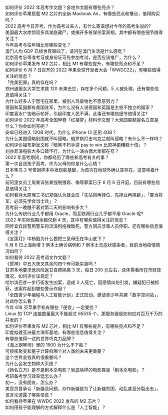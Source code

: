 如何评价 2022 年高考作文题？各地作文题有哪些亮点？  
如何评价苹果搭载 M2 芯片的全新 Macbook Air，有哪些亮点和槽点，值得购买吗？  
2022 高考今日开考，作为高考过来人，有什么寄语想对今年的高考生说的?  
美国最大水库惊现多具湖底藏尸，或揭开多桩谋杀案真相，其中都有哪些细节值得关注？  
今年高考与往年相比有哪些变化？  
澳门人均 GDP 已经世界第四了，请问在澳门生活是什么感觉？  
北京高考忘带准考证或身份证可先参加考试，是否应该推广，为什么？  
如何评价苹果发布 M2 芯片，相比 M1 有哪些提升，有哪些亮点和不足？  
如何评价 6 月 7 日召开的 2022 苹果全球开发者大会「WWDC22」，有哪些值得关注的信息？  
「完美犯罪」真的存在吗？  
郑州通报女大学生求救 120 未果去世，存在多个问题，5 人被处理，还有哪些信息值得关注？  
为什么好多人宁愿宅在家里，被别人骂废物也不愿意努力？  
德国和英国都有美国驻军，为什么没有人说德国和英国是主权不独立的国家？  
印度香水广告暗示轮奸，引起印度人民不满，此事还有哪些细节值得关注?  
如何评价 2022 年高考全国甲卷「红楼梦」材料作文题？大观园匾额提名立意是什么？你会如何写呢？  
安卓已经进入 12GB 时代，为什么 iPhone 13 还用 4GB？  
为什么美国侵略别国就不叫侵略，俄罗斯打击乌克兰就叫侵略？有什么不一样吗？  
如何评价福布斯发文称「暗黑不朽手游 pay to win 比原神更糟糕十倍」？  
刘亦菲演电影大多口碑不行，为什么一演古偶大家都在夸？  
2022 年高考期间，你都经历了哪些和高考有关的事？  
第一次目送孩子高考，作为父母的你是什么心情？  
日本隼鸟 2 号带回样本中发现氨基酸，为首次在地球外确认其存在，这意味着什么？  
前阿里女员工周某诉张某强制猥亵、侮辱罪案已于 6 月 6 日开庭，目前有哪些信息值得关注？  
如何看待太原理工书记郑强认为就业应「先站岗再择位、先择业再择薪」，「要当将军，必须先学会当士兵」？  
高考前一晚睡不着对第二天的影响有多大？  
为什么传统行业几乎都用 Oracle，而互联网行业几乎都不用 Oracle 呢?  
2022 年实际假期余额仅剩 4 天，其中有哪些值得关注的信息？  
网传宜宾民警用警车将流浪狗拖拽致死，警方回应涉事人员停职。还有哪些信息值得关注？  
《宝莲灯》中杨戬为什么要把三圣母压在华山底下？  
6 月 6 日上海新增 3 例本土确诊病例和 7 例本土无症状感染者，目前当地疫情情况如何？  
如何看待 2022 高考语文作文题？  
《原神》中五大夜叉其余的四个有可能实装吗？  
甘肃多地要求低风险返甘自费隔离 3 天，每日 200 元左右，具体需看所在市财政情况，如何评价该规定？  
哈尔滨巴彦一步行街发生凶案，造成 3 人死亡，因感情纠纷引发，嫌疑犯已被抓获，该案件起到哪些警示作用？  
「全国青少年编程与人工智能计划」正式启动，邀请青少年共建「数字空间站」，对此你怎么看？  
今年 618 买苹果手机有哪些「便宜」一定要捡？  
Linux 的 TCP 连接数量最大不能超过 65535 个，那服务器是如何应对百万千万的并发的？  
如何评价苹果发布 M2 芯片，相比 M1 有哪些提升，有哪些亮点和不足？  
印度拟建亚洲最大海军基地，有哪些信息值得关注？  
有哪些值得一试的世界巧克力品牌？  
《海上钢琴师》里的 1900 为什么不下船？  
可控核聚变和量子计算机哪个对人类的未来更重要？  
这个世界金钱真的很重要吗？  
为什么会发生物种大灭绝？  
《扬名立万》是不是剧本杀电影？到底啥样的电影算是「剧本杀电影」？  
考研备考学习效率低怎么办？  
初一，没有朋友，怎么办？  
美官员曾承认「新疆没问题，炒作新疆是为了让新疆贫困、动乱甚至分裂出去」，该言论透露了哪些信息？  
如何看待苹果在 WWDC 2022 发布的 M2 芯片？  
如何用孩子能理解的方式解释什么是「人工智能」？  
